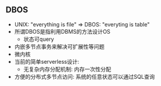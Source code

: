 
## DBOS

- UNIX: "everything is file" => DBOS: "everyting is table"
- 所谓DBOS是指利用DBMS的方法设计OS
    * 状态可query
- 内嵌多节点事务来解决可扩展性等问题
- 微内核
- 当前的简单serverless设计:
    * 无复杂内存分配机制: 内存一次性分配
- 方便的分布式多节点访问: 系统的任意状态可以通过SQL查询
